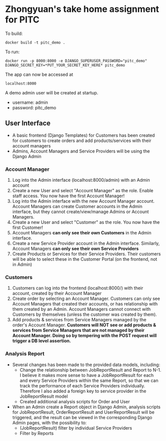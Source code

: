 # Zhongyuan's take home assignment for PITC

To build:

`docker build -t pitc_demo .`

To run:

`docker run -p 8000:8000 -e DJANGO_SUPERUSER_PASSWORD="pitc_demo" DJANGO_SECRET_KEY=*PUT_YOUR_SECRET_KEY_HERE* pitc_demo`

The app can now be accessed at

`localhost:8000`

A demo admin user will be created at startup.
- username: admin
- password: pitc_demo

## User Interface
- A basic frontend (Django Templates) for Customers has been created for customers to create orders and add products/services with their account managers
- Admins, Account Managers and Service Providers will be using the Django Admin

### Account Manager
1. Log into the Admin interface (localhost:8000/admin) with an Admin account
2. Create a new User and select "Account Manager" as the role. Enable staff access. You now have the first Account Manager!
3. Log into the Admin interface with the new Account Manager account. Account Managers can create Customer accounts in the Admin interface, but they cannot create/view/manage Admins or Account Managers.
4. Create a new User and select "Customer" as the role. You now have the first Customer!
5. Account Managers **can only see their own Customers** in the Admin interface.
6. Create a new Service Provider account in the Admin interface. Similarly, Account Managers **can only see their own Service Providers**
7. Create Products or Services for their Service Providers. Their customers will be able to select these in the Customer Portal (on the frontend, not in Admin)

### Customers
1. Customers can log into the frontend (localhost:8000/) with their account, created by their Account Manager
2. Create order by selecting an Account Manager. Customers can only see Account Managers that created their accounts, or has relationship with them created by an Admin. Account Managers cannot connect with Customers by themselves (unless the customer was created by them).
3. Add products & services from Service Managers managed by the order's Account Manager. **Customers will NOT see or add products & services from Service Managers that are not managed by their Account Manager. Doing so by tempering with the POST request will trigger a DB level assertion.**

### Analysis Report
- Several changes has been made to the provided data models, including:
    - Change the relationship between JobReportResult and Report to N-1. I believe it makes more sense to have a JobReportResult for each and every Service Providers within the same Report, so that we can track the performance of each Service Providers individually. Therefore I also added a foreign key to service provider in the JobReportResult model
    - Created additional analysis scripts for Order and User
- When an Admin create a Report object in Django Admin, analysis scripts for JobReportResult, OrderReportResult and UserReportResult will be triggered, and the result can be viewed in the corresponding Django Admin pages, with the possibility to:
    - (JobReportResult) filter by individual Service Providers
    - Filter by Reports

